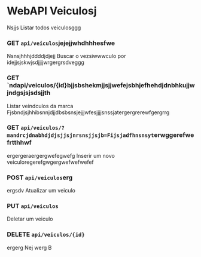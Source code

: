 # WebAPI Veiculosj
 Nsjjs
Listar todos veiculosggg
### GET `api/veiculos`jejejjwhdhhhesfwe
Nsnsjhhhjddddjdjejj
Buscar o vezsiwwwculo por idejjsjskwjsdjjjjwrgergrsdveggg
### GET `ndapi/veiculos/{id}bjjsbshekmjjsjjwefejsbhjefhehdjdnbhkujjwjndgsjsjsdsjjth
Listar veindculos da marca Fjsbndjsjhhibsnnjdjjdbsbsnsjejjjwfesjjjjsnssjatergergrerewfgergrrg
### GET `api/veiculos/?mandrcjdnabhdjdjsjjsjnrsnsjjsjb=Fijsjadfhnsnsyt`erwggerefwefrtthhwf
ergergeraergergwefegwefg
Inserir um novo veiculoregerefgwgergwefwefwefef
### POST `api/veiculos`erg
ergsdv
Atualizar um veiculo
### PUT `api/veiculos`

Deletar um veiculo
### DELETE `api/veiculos/{id}`
ergerg
Nej
werg
B
